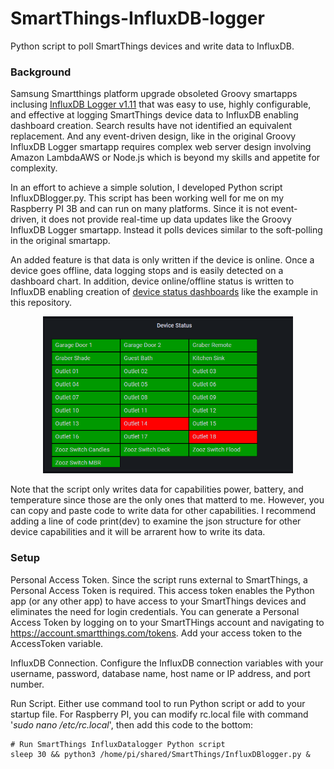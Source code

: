 # SmartThings-InfluxDB-logger
Python script to poll SmartThings devices and write data to InfluxDB.

### Background
Samsung Smartthings platform upgrade obsoleted Groovy smartapps inclusing [InfluxDB Logger v1.11](https://github.com/codersaur/SmartThings) that was easy to use, highly configurable, and effective at logging SmartThings device data to InfluxDB enabling dashboard creation.  Search results have not identified an equivalent replacement.  And any event-driven design, like in the original Groovy InfluxDB Logger smartapp requires complex web server design involving Amazon LambdaAWS or Node.js which is beyond my skills and appetite for complexity.

In an effort to achieve a simple solution, I developed Python script InfluxDBlogger.py.  This script has been working well for me on my Raspberry PI 3B and can run on many platforms.  Since it is not event-driven, it does not provide real-time up data updates like the Groovy InfluxDB Logger smartapp.  Instead it polls devices similar to the soft-polling in the original smartapp.

An added feature is that data is only written if the device is online.  Once a device goes offline, data logging stops and is easily detected on a dashboard chart.  In addition, device online/offline status is written to InfluxDB enabling creation of [device status dashboards](https://github.com/AllegrettoA/SmartThings-InfluxDB-logger/blob/main/Example%20Device%20Status%20Dashboard.png) like the example in this repository.

<p style="text-align: center;"><img src="https://github.com/AllegrettoA/SmartThings-InfluxDB-logger/blob/main/Example%20Device%20Status%20Dashboard.png" width="400"></p>

Note that the script only writes data for capabilities power, battery, and temperature since those are the only ones that matterd to me.  However, you can copy and paste code to write data for other capabilities.  I recommend adding a line of code print(dev) to examine the json structure for other device capabilities and it will be arrarent how to write its data.

### Setup
Personal Access Token.  Since the script runs external to SmartThings, a Personal Access Token is required.  This access token enables the Python app (or any other app) to have access to your SmartThings devices and eliminates the need for login credentials.  You can generate a Personal Access Token by logging on to your SmartTHings account and navigating to https://account.smartthings.com/tokens.  Add your access token to the AccessToken variable.

InfluxDB Connection.  Configure the InfluxDB connection variables with your username, password, database name, host name or IP address, and port number.

Run Script.  Either use command tool to run Python script or add to your startup file.  For Raspberry PI, you can modify rc.local file with command '*sudo nano /etc/rc.local*', then add this code to the bottom:

    # Run SmartThings InfluxDatalogger Python script
    sleep 30 && python3 /home/pi/shared/SmartThings/InfluxDBlogger.py &
